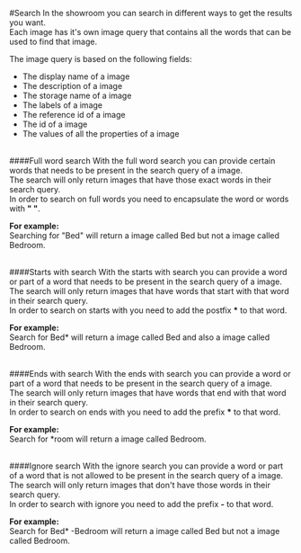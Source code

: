 #Search
In the showroom you can search in different ways to get the results you want. <br/>
Each image has it's own image query that contains all the words that can be used to find that image. <br/>

The image query is based on the following fields:

  + The display name of a image
  + The description of a image
  + The storage name of a image
  + The labels of a image
  + The reference id of a image
  + The id of a image
  + The values of all the properties of a image
<br><br>

####Full word search
With the full word search you can provide certain words that needs to be present in the search query of a image.  <br/>
The search will only return images that have those exact words in their search query. <br/>
In order to search on full words you need to encapsulate the word or words with <b>" "</b>.

<b>For example:</b><br/>
Searching for "Bed" will return a image called Bed but not a image called Bedroom.
<br><br>

####Starts with search
With the starts with search you can provide a word or part of a word that needs to be present in the search query of a image. <br/>
The search will only return images that have words that start with that word in their search query. <br/>
In order to search on starts with you need to add the postfix <b>*</b> to that word. <br/>

<b>For example:</b><br/>
Search for Bed* will return a image called Bed and also a image called Bedroom.
<br><br>

####Ends with search
With the ends with search you can provide a word or part of a word that needs to be present in the search query of a image. <br/>
The search will only return images that have words that end with that word in their search query. <br/>
In order to search on ends with you need to add the prefix <b>*</b> to that word. <br/>

<b>For example:</b><br/>
Search for *room will return a image called Bedroom.
<br><br>

####Ignore search
With the ignore search you can provide a word or part of a word that is not allowed to be present in the search query of a image. <br/>
The search will only return images that don't have those words in their search query. <br/>
In order to search with ignore you need to add the prefix <b>-</b> to that word. <br/>

<b>For example:</b><br/>
Search for Bed* -Bedroom will return a image called Bed but not a image called Bedroom.
<br><br>